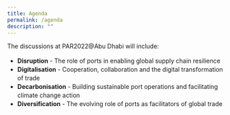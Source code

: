 ```yaml
---
title: Agenda
permalink: /agenda
description: ""
---
```

<style>
	body {font-size:14px;line-height:1.42857143;}
	h1, h2, h3, h4, h5, h6 {line-height:1.1;}
	.content p {margin:0 0 15px;font-size:inherit;line-height:inherit;}
	.mobile {display:block!important;}
	.desktop {display:none!important;}
	.navbar-end, is-search-bar {display:none;}
	#main-content .bp-section {padding:0;}
	#main-content .bp-section-pagetitle {display:none;}
	#main-content .bp-container {width:100%;max-width:100%;min-height:250px;padding:0!important;}
	#main-content .bp-container .row {margin:0;}
	#main-content .bp-container .col {padding:0;}
	#main-content .col.is-8 {width:100%;margin:0;}
	#main-content .col.is-1 {display:none;}
	@media(min-width:1280px) {
		.mobile {display:none!important;}
		.desktop {display:block!important;}
	}
	
	@media(min-width:768px) {
		.par-main {max-width:720px;margin:0 auto;}
	}
	@media(min-width:1440px) {
		.par-main {max-width:1280px;}
	}
</style>

<div class="par-main">
	<p>The discussions at PAR2022@Abu Dhabi will include:</p>
	<ul>
		<li><b>Disruption</b> - The role of ports in enabling global supply chain resilience</li>
		<li><b>Digitalisation</b> - Cooperation, collaboration and the digital transformation of trade</li>
		<li><b>Decarbonisation</b> - Building sustainable port operations and facilitating climate change action</li>
		<li><b>Diversification</b> - The evolving role of ports as facilitators of global trade</li>
	</ul>
</div>